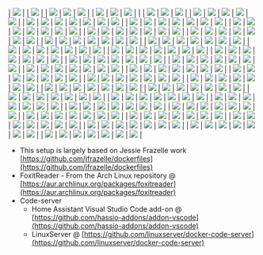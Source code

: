 | [![](https://img.shields.io/badge/home%E2%80%93assistant-grey.svg)](https://github.com/forwardcomputers/home-assistant) | | [![](https://img.shields.io/badge/github--grey.svg?label=&logo=github&logoColor=white)](https://github.com/forwardcomputers/home-assistant) |
| [![](https://img.shields.io/badge/pxe-grey.svg)](https://github.com/forwardcomputers/pxe) | [![](https://img.shields.io/github/workflow/status/forwardcomputers/pxe/CI?label)](https://github.com/forwardcomputers/pxe/actions) | [![](https://img.shields.io/badge/github--grey.svg?label=&logo=github&logoColor=white)](https://github.com/forwardcomputers/pxe) |
| [![](https://img.shields.io/badge/chocolatey-packages-grey.svg)](https://github.com/forwardcomputers/chocolatey-packages) | [![](img.shields.io/github/actions/workflow/status/forwardcomputers/dockerfiles/build_all?label)](https://github.com/forwardcomputers/dockerfiles/actions) | [![](https://img.shields.io/badge/github--grey.svg?label=&logo=github&logoColor=white)](https://github.com/forwardcomputers/chocolatey-packages) | |
| [![](https://img.shields.io/badge/standardnotes-grey.svg)](https://github.com/forwardcomputers/chocolatey-packages/tree/main/standardnotes) | ![](https://img.shields.io/badge/24--11--2023_05:12:00_AM-blue.svg) | [![](https://img.shields.io/badge/github--grey.svg?label=&logo=github&logoColor=white)](https://github.com/forwardcomputers/chocolatey-packages/tree/main/standardnotes) | | [![](https://img.shields.io/badge/v3.181.32-blue.svg)](https://github.com/forwardcomputers/chocolatey-packages/tree/main/standardnotes)
| [![](https://img.shields.io/badge/dockerfiles-grey.svg)](https://github.com/forwardcomputers/dockerfiles) | [![](https://img.shields.io/github/workflow/status/forwardcomputers/dockerfiles/build_all?label)](https://github.com/forwardcomputers/dockerfiles/actions) | [![](https://img.shields.io/badge/github--grey.svg?label=&logo=github&logoColor=white)](https://github.com/forwardcomputers/dockerfiles) | [![](https://img.shields.io/badge/docker--E5E5E5.svg?label=&logo=docker)](https://hub.docker.com/r/forwardcomputers) |
| [![](https://img.shields.io/badge/acme-grey.svg)](https://hub.docker.com/r/forwardcomputers/acme) | [![](https://img.shields.io/badge/dynamic/json.svg?query=$.Labels['org.opencontainers.image.created']&label=&url=https://api.microbadger.com/v1/images/forwardcomputers/acme)](https://hub.docker.com/r/forwardcomputers/acme) | [![](https://img.shields.io/badge/github--grey.svg?label=&logo=github&logoColor=white)](https://github.com/forwardcomputers/dockerfiles/tree/main/acme) | [![](https://img.shields.io/badge/docker--E5E5E5.svg?label=&logo=docker)](https://hub.docker.com/r/forwardcomputers/acme) | [![](https://img.shields.io/docker/v/forwardcomputers/acme/latest?color=blue&label=)](https://hub.docker.com/r/forwardcomputers/acme) | [![](https://img.shields.io/docker/image-size/forwardcomputers/acme/latest?label=)](http://microbadger.com/images/forwardcomputers/acme) | [![](https://img.shields.io/microbadger/layers/forwardcomputers/acme.svg?label=)](http://microbadger.com/images/forwardcomputers/acme) |
| [![](https://img.shields.io/badge/audacity-grey.svg)](https://hub.docker.com/r/forwardcomputers/audacity) | [![](https://img.shields.io/badge/dynamic/json.svg?query=$.Labels['org.opencontainers.image.created']&label=&url=https://api.microbadger.com/v1/images/forwardcomputers/audacity)](https://hub.docker.com/r/forwardcomputers/audacity) | [![](https://img.shields.io/badge/github--grey.svg?label=&logo=github&logoColor=white)](https://github.com/forwardcomputers/dockerfiles/tree/main/audacity) | [![](https://img.shields.io/badge/docker--E5E5E5.svg?label=&logo=docker)](https://hub.docker.com/r/forwardcomputers/audacity) | [![](https://img.shields.io/docker/v/forwardcomputers/audacity/latest?color=blue&label=)](https://hub.docker.com/r/forwardcomputers/audacity) | [![](https://img.shields.io/docker/image-size/forwardcomputers/audacity/latest?label=)](http://microbadger.com/images/forwardcomputers/audacity) | [![](https://img.shields.io/microbadger/layers/forwardcomputers/audacity.svg?label=)](http://microbadger.com/images/forwardcomputers/audacity) |
| [![](https://img.shields.io/badge/blender-grey.svg)](https://hub.docker.com/r/forwardcomputers/blender) | [![](https://img.shields.io/badge/dynamic/json.svg?query=$.Labels['org.opencontainers.image.created']&label=&url=https://api.microbadger.com/v1/images/forwardcomputers/blender)](https://hub.docker.com/r/forwardcomputers/blender) | [![](https://img.shields.io/badge/github--grey.svg?label=&logo=github&logoColor=white)](https://github.com/forwardcomputers/dockerfiles/tree/main/blender) | [![](https://img.shields.io/badge/docker--E5E5E5.svg?label=&logo=docker)](https://hub.docker.com/r/forwardcomputers/blender) | [![](https://img.shields.io/docker/v/forwardcomputers/blender/latest?color=blue&label=)](https://hub.docker.com/r/forwardcomputers/blender) | [![](https://img.shields.io/docker/image-size/forwardcomputers/blender/latest?label=)](http://microbadger.com/images/forwardcomputers/blender) | [![](https://img.shields.io/microbadger/layers/forwardcomputers/blender.svg?label=)](http://microbadger.com/images/forwardcomputers/blender) |
| [![](https://img.shields.io/badge/chrome-grey.svg)](https://hub.docker.com/r/forwardcomputers/chrome) | [![](https://img.shields.io/badge/dynamic/json.svg?query=$.Labels['org.opencontainers.image.created']&label=&url=https://api.microbadger.com/v1/images/forwardcomputers/chrome)](https://hub.docker.com/r/forwardcomputers/chrome) | [![](https://img.shields.io/badge/github--grey.svg?label=&logo=github&logoColor=white)](https://github.com/forwardcomputers/dockerfiles/tree/main/chrome) | [![](https://img.shields.io/badge/docker--E5E5E5.svg?label=&logo=docker)](https://hub.docker.com/r/forwardcomputers/chrome) | [![](https://img.shields.io/docker/v/forwardcomputers/chrome/latest?color=blue&label=)](https://hub.docker.com/r/forwardcomputers/chrome) | [![](https://img.shields.io/docker/image-size/forwardcomputers/chrome/latest?label=)](http://microbadger.com/images/forwardcomputers/chrome) | [![](https://img.shields.io/microbadger/layers/forwardcomputers/chrome.svg?label=)](http://microbadger.com/images/forwardcomputers/chrome) |
| [![](https://img.shields.io/badge/code-grey.svg)](https://hub.docker.com/r/forwardcomputers/code) | [![](https://img.shields.io/badge/dynamic/json.svg?query=$.Labels['org.opencontainers.image.created']&label=&url=https://api.microbadger.com/v1/images/forwardcomputers/code)](https://hub.docker.com/r/forwardcomputers/code) | [![](https://img.shields.io/badge/github--grey.svg?label=&logo=github&logoColor=white)](https://github.com/forwardcomputers/dockerfiles/tree/main/code) | [![](https://img.shields.io/badge/docker--E5E5E5.svg?label=&logo=docker)](https://hub.docker.com/r/forwardcomputers/code) | [![](https://img.shields.io/docker/v/forwardcomputers/code/latest?color=blue&label=)](https://hub.docker.com/r/forwardcomputers/code) | [![](https://img.shields.io/docker/image-size/forwardcomputers/code/latest?label=)](http://microbadger.com/images/forwardcomputers/code) | [![](https://img.shields.io/microbadger/layers/forwardcomputers/code.svg?label=)](http://microbadger.com/images/forwardcomputers/code) |
| [![](https://img.shields.io/badge/firefox-grey.svg)](https://hub.docker.com/r/forwardcomputers/firefox) | [![](https://img.shields.io/badge/dynamic/json.svg?query=$.Labels['org.opencontainers.image.created']&label=&url=https://api.microbadger.com/v1/images/forwardcomputers/firefox)](https://hub.docker.com/r/forwardcomputers/firefox) | [![](https://img.shields.io/badge/github--grey.svg?label=&logo=github&logoColor=white)](https://github.com/forwardcomputers/dockerfiles/tree/main/firefox) | [![](https://img.shields.io/badge/docker--E5E5E5.svg?label=&logo=docker)](https://hub.docker.com/r/forwardcomputers/firefox) | [![](https://img.shields.io/docker/v/forwardcomputers/firefox/latest?color=blue&label=)](https://hub.docker.com/r/forwardcomputers/firefox) | [![](https://img.shields.io/docker/image-size/forwardcomputers/firefox/latest?label=)](http://microbadger.com/images/forwardcomputers/firefox) | [![](https://img.shields.io/microbadger/layers/forwardcomputers/firefox.svg?label=)](http://microbadger.com/images/forwardcomputers/firefox) |
| [![](https://img.shields.io/badge/firefox%E2%80%93esr-grey.svg)](https://hub.docker.com/r/forwardcomputers/firefox-esr) | [![](https://img.shields.io/badge/dynamic/json.svg?query=$.Labels['org.opencontainers.image.created']&label=&url=https://api.microbadger.com/v1/images/forwardcomputers/firefox-esr)](https://hub.docker.com/r/forwardcomputers/firefox-esr) | [![](https://img.shields.io/badge/github--grey.svg?label=&logo=github&logoColor=white)](https://github.com/forwardcomputers/dockerfiles/tree/main/firefox-esr) | [![](https://img.shields.io/badge/docker--E5E5E5.svg?label=&logo=docker)](https://hub.docker.com/r/forwardcomputers/firefox-esr) | [![](https://img.shields.io/docker/v/forwardcomputers/firefox-esr/latest?color=blue&label=)](https://hub.docker.com/r/forwardcomputers/firefox-esr) | [![](https://img.shields.io/docker/image-size/forwardcomputers/firefox-esr/latest?label=)](http://microbadger.com/images/forwardcomputers/firefox-esr) | [![](https://img.shields.io/microbadger/layers/forwardcomputers/firefox-esr.svg?label=)](http://microbadger.com/images/forwardcomputers/firefox-esr) |
| [![](https://img.shields.io/badge/flameshot-grey.svg)](https://hub.docker.com/r/forwardcomputers/flameshot) | [![](https://img.shields.io/badge/dynamic/json.svg?query=$.Labels['org.opencontainers.image.created']&label=&url=https://api.microbadger.com/v1/images/forwardcomputers/flameshot)](https://hub.docker.com/r/forwardcomputers/flameshot) | [![](https://img.shields.io/badge/github--grey.svg?label=&logo=github&logoColor=white)](https://github.com/forwardcomputers/dockerfiles/tree/main/flameshot) | [![](https://img.shields.io/badge/docker--E5E5E5.svg?label=&logo=docker)](https://hub.docker.com/r/forwardcomputers/flameshot) | [![](https://img.shields.io/docker/v/forwardcomputers/flameshot/latest?color=blue&label=)](https://hub.docker.com/r/forwardcomputers/flameshot) | [![](https://img.shields.io/docker/image-size/forwardcomputers/flameshot/latest?label=)](http://microbadger.com/images/forwardcomputers/flameshot) | [![](https://img.shields.io/microbadger/layers/forwardcomputers/flameshot.svg?label=)](http://microbadger.com/images/forwardcomputers/flameshot) |
| [![](https://img.shields.io/badge/foxitreader-grey.svg)](https://hub.docker.com/r/forwardcomputers/foxitreader) | [![](https://img.shields.io/badge/dynamic/json.svg?query=$.Labels['org.opencontainers.image.created']&label=&url=https://api.microbadger.com/v1/images/forwardcomputers/foxitreader)](https://hub.docker.com/r/forwardcomputers/foxitreader) | [![](https://img.shields.io/badge/github--grey.svg?label=&logo=github&logoColor=white)](https://github.com/forwardcomputers/dockerfiles/tree/main/foxitreader) | [![](https://img.shields.io/badge/docker--E5E5E5.svg?label=&logo=docker)](https://hub.docker.com/r/forwardcomputers/foxitreader) | [![](https://img.shields.io/docker/v/forwardcomputers/foxitreader/latest?color=blue&label=)](https://hub.docker.com/r/forwardcomputers/foxitreader) | [![](https://img.shields.io/docker/image-size/forwardcomputers/foxitreader/latest?label=)](http://microbadger.com/images/forwardcomputers/foxitreader) | [![](https://img.shields.io/microbadger/layers/forwardcomputers/foxitreader.svg?label=)](http://microbadger.com/images/forwardcomputers/foxitreader) |
| [![](https://img.shields.io/badge/gimp-grey.svg)](https://hub.docker.com/r/forwardcomputers/gimp) | [![](https://img.shields.io/badge/dynamic/json.svg?query=$.Labels['org.opencontainers.image.created']&label=&url=https://api.microbadger.com/v1/images/forwardcomputers/gimp)](https://hub.docker.com/r/forwardcomputers/gimp) | [![](https://img.shields.io/badge/github--grey.svg?label=&logo=github&logoColor=white)](https://github.com/forwardcomputers/dockerfiles/tree/main/gimp) | [![](https://img.shields.io/badge/docker--E5E5E5.svg?label=&logo=docker)](https://hub.docker.com/r/forwardcomputers/gimp) | [![](https://img.shields.io/docker/v/forwardcomputers/gimp/latest?color=blue&label=)](https://hub.docker.com/r/forwardcomputers/gimp) | [![](https://img.shields.io/docker/image-size/forwardcomputers/gimp/latest?label=)](http://microbadger.com/images/forwardcomputers/gimp) | [![](https://img.shields.io/microbadger/layers/forwardcomputers/gimp.svg?label=)](http://microbadger.com/images/forwardcomputers/gimp) |
| [![](https://img.shields.io/badge/glances-grey.svg)](https://hub.docker.com/r/forwardcomputers/glances) | [![](https://img.shields.io/badge/dynamic/json.svg?query=$.Labels['org.opencontainers.image.created']&label=&url=https://api.microbadger.com/v1/images/forwardcomputers/glances)](https://hub.docker.com/r/forwardcomputers/glances) | [![](https://img.shields.io/badge/github--grey.svg?label=&logo=github&logoColor=white)](https://github.com/forwardcomputers/dockerfiles/tree/main/glances) | [![](https://img.shields.io/badge/docker--E5E5E5.svg?label=&logo=docker)](https://hub.docker.com/r/forwardcomputers/glances) | [![](https://img.shields.io/docker/v/forwardcomputers/glances/latest?color=blue&label=)](https://hub.docker.com/r/forwardcomputers/glances) | [![](https://img.shields.io/docker/image-size/forwardcomputers/glances/latest?label=)](http://microbadger.com/images/forwardcomputers/glances) | [![](https://img.shields.io/microbadger/layers/forwardcomputers/glances.svg?label=)](http://microbadger.com/images/forwardcomputers/glances) |
| [![](https://img.shields.io/badge/gparted-grey.svg)](https://hub.docker.com/r/forwardcomputers/gparted) | [![](https://img.shields.io/badge/dynamic/json.svg?query=$.Labels['org.opencontainers.image.created']&label=&url=https://api.microbadger.com/v1/images/forwardcomputers/gparted)](https://hub.docker.com/r/forwardcomputers/gparted) | [![](https://img.shields.io/badge/github--grey.svg?label=&logo=github&logoColor=white)](https://github.com/forwardcomputers/dockerfiles/tree/main/gparted) | [![](https://img.shields.io/badge/docker--E5E5E5.svg?label=&logo=docker)](https://hub.docker.com/r/forwardcomputers/gparted) | [![](https://img.shields.io/docker/v/forwardcomputers/gparted/latest?color=blue&label=)](https://hub.docker.com/r/forwardcomputers/gparted) | [![](https://img.shields.io/docker/image-size/forwardcomputers/gparted/latest?label=)](http://microbadger.com/images/forwardcomputers/gparted) | [![](https://img.shields.io/microbadger/layers/forwardcomputers/gparted.svg?label=)](http://microbadger.com/images/forwardcomputers/gparted) |
| [![](https://img.shields.io/badge/inkscape-grey.svg)](https://hub.docker.com/r/forwardcomputers/inkscape) | [![](https://img.shields.io/badge/dynamic/json.svg?query=$.Labels['org.opencontainers.image.created']&label=&url=https://api.microbadger.com/v1/images/forwardcomputers/inkscape)](https://hub.docker.com/r/forwardcomputers/inkscape) | [![](https://img.shields.io/badge/github--grey.svg?label=&logo=github&logoColor=white)](https://github.com/forwardcomputers/dockerfiles/tree/main/inkscape) | [![](https://img.shields.io/badge/docker--E5E5E5.svg?label=&logo=docker)](https://hub.docker.com/r/forwardcomputers/inkscape) | [![](https://img.shields.io/docker/v/forwardcomputers/inkscape/latest?color=blue&label=)](https://hub.docker.com/r/forwardcomputers/inkscape) | [![](https://img.shields.io/docker/image-size/forwardcomputers/inkscape/latest?label=)](http://microbadger.com/images/forwardcomputers/inkscape) | [![](https://img.shields.io/microbadger/layers/forwardcomputers/inkscape.svg?label=)](http://microbadger.com/images/forwardcomputers/inkscape) |
| [![](https://img.shields.io/badge/kdenlive-grey.svg)](https://hub.docker.com/r/forwardcomputers/kdenlive) | [![](https://img.shields.io/badge/dynamic/json.svg?query=$.Labels['org.opencontainers.image.created']&label=&url=https://api.microbadger.com/v1/images/forwardcomputers/kdenlive)](https://hub.docker.com/r/forwardcomputers/kdenlive) | [![](https://img.shields.io/badge/github--grey.svg?label=&logo=github&logoColor=white)](https://github.com/forwardcomputers/dockerfiles/tree/main/kdenlive) | [![](https://img.shields.io/badge/docker--E5E5E5.svg?label=&logo=docker)](https://hub.docker.com/r/forwardcomputers/kdenlive) | [![](https://img.shields.io/docker/v/forwardcomputers/kdenlive/latest?color=blue&label=)](https://hub.docker.com/r/forwardcomputers/kdenlive) | [![](https://img.shields.io/docker/image-size/forwardcomputers/kdenlive/latest?label=)](http://microbadger.com/images/forwardcomputers/kdenlive) | [![](https://img.shields.io/microbadger/layers/forwardcomputers/kdenlive.svg?label=)](http://microbadger.com/images/forwardcomputers/kdenlive) |
| [![](https://img.shields.io/badge/krita-grey.svg)](https://hub.docker.com/r/forwardcomputers/krita) | [![](https://img.shields.io/badge/dynamic/json.svg?query=$.Labels['org.opencontainers.image.created']&label=&url=https://api.microbadger.com/v1/images/forwardcomputers/krita)](https://hub.docker.com/r/forwardcomputers/krita) | [![](https://img.shields.io/badge/github--grey.svg?label=&logo=github&logoColor=white)](https://github.com/forwardcomputers/dockerfiles/tree/main/krita) | [![](https://img.shields.io/badge/docker--E5E5E5.svg?label=&logo=docker)](https://hub.docker.com/r/forwardcomputers/krita) | [![](https://img.shields.io/docker/v/forwardcomputers/krita/latest?color=blue&label=)](https://hub.docker.com/r/forwardcomputers/krita) | [![](https://img.shields.io/docker/image-size/forwardcomputers/krita/latest?label=)](http://microbadger.com/images/forwardcomputers/krita) | [![](https://img.shields.io/microbadger/layers/forwardcomputers/krita.svg?label=)](http://microbadger.com/images/forwardcomputers/krita) |
| [![](https://img.shields.io/badge/libreoffice-grey.svg)](https://hub.docker.com/r/forwardcomputers/libreoffice) | [![](https://img.shields.io/badge/dynamic/json.svg?query=$.Labels['org.opencontainers.image.created']&label=&url=https://api.microbadger.com/v1/images/forwardcomputers/libreoffice)](https://hub.docker.com/r/forwardcomputers/libreoffice) | [![](https://img.shields.io/badge/github--grey.svg?label=&logo=github&logoColor=white)](https://github.com/forwardcomputers/dockerfiles/tree/main/libreoffice) | [![](https://img.shields.io/badge/docker--E5E5E5.svg?label=&logo=docker)](https://hub.docker.com/r/forwardcomputers/libreoffice) | [![](https://img.shields.io/docker/v/forwardcomputers/libreoffice/latest?color=blue&label=)](https://hub.docker.com/r/forwardcomputers/libreoffice) | [![](https://img.shields.io/docker/image-size/forwardcomputers/libreoffice/latest?label=)](http://microbadger.com/images/forwardcomputers/libreoffice) | [![](https://img.shields.io/microbadger/layers/forwardcomputers/libreoffice.svg?label=)](http://microbadger.com/images/forwardcomputers/libreoffice) |
| [![](https://img.shields.io/badge/openshot-grey.svg)](https://hub.docker.com/r/forwardcomputers/openshot) | [![](https://img.shields.io/badge/dynamic/json.svg?query=$.Labels['org.opencontainers.image.created']&label=&url=https://api.microbadger.com/v1/images/forwardcomputers/openshot)](https://hub.docker.com/r/forwardcomputers/openshot) | [![](https://img.shields.io/badge/github--grey.svg?label=&logo=github&logoColor=white)](https://github.com/forwardcomputers/dockerfiles/tree/main/openshot) | [![](https://img.shields.io/badge/docker--E5E5E5.svg?label=&logo=docker)](https://hub.docker.com/r/forwardcomputers/openshot) | [![](https://img.shields.io/docker/v/forwardcomputers/openshot/latest?color=blue&label=)](https://hub.docker.com/r/forwardcomputers/openshot) | [![](https://img.shields.io/docker/image-size/forwardcomputers/openshot/latest?label=)](http://microbadger.com/images/forwardcomputers/openshot) | [![](https://img.shields.io/microbadger/layers/forwardcomputers/openshot.svg?label=)](http://microbadger.com/images/forwardcomputers/openshot) |
| [![](https://img.shields.io/badge/pitivi-grey.svg)](https://hub.docker.com/r/forwardcomputers/pitivi) | [![](https://img.shields.io/badge/dynamic/json.svg?query=$.Labels['org.opencontainers.image.created']&label=&url=https://api.microbadger.com/v1/images/forwardcomputers/pitivi)](https://hub.docker.com/r/forwardcomputers/pitivi) | [![](https://img.shields.io/badge/github--grey.svg?label=&logo=github&logoColor=white)](https://github.com/forwardcomputers/dockerfiles/tree/main/pitivi) | [![](https://img.shields.io/badge/docker--E5E5E5.svg?label=&logo=docker)](https://hub.docker.com/r/forwardcomputers/pitivi) | [![](https://img.shields.io/docker/v/forwardcomputers/pitivi/latest?color=blue&label=)](https://hub.docker.com/r/forwardcomputers/pitivi) | [![](https://img.shields.io/docker/image-size/forwardcomputers/pitivi/latest?label=)](http://microbadger.com/images/forwardcomputers/pitivi) | [![](https://img.shields.io/microbadger/layers/forwardcomputers/pitivi.svg?label=)](http://microbadger.com/images/forwardcomputers/pitivi) |
| [![](https://img.shields.io/badge/planner-grey.svg)](https://hub.docker.com/r/forwardcomputers/planner) | [![](https://img.shields.io/badge/dynamic/json.svg?query=$.Labels['org.opencontainers.image.created']&label=&url=https://api.microbadger.com/v1/images/forwardcomputers/planner)](https://hub.docker.com/r/forwardcomputers/planner) | [![](https://img.shields.io/badge/github--grey.svg?label=&logo=github&logoColor=white)](https://github.com/forwardcomputers/dockerfiles/tree/main/planner) | [![](https://img.shields.io/badge/docker--E5E5E5.svg?label=&logo=docker)](https://hub.docker.com/r/forwardcomputers/planner) | [![](https://img.shields.io/docker/v/forwardcomputers/planner/latest?color=blue&label=)](https://hub.docker.com/r/forwardcomputers/planner) | [![](https://img.shields.io/docker/image-size/forwardcomputers/planner/latest?label=)](http://microbadger.com/images/forwardcomputers/planner) | [![](https://img.shields.io/microbadger/layers/forwardcomputers/planner.svg?label=)](http://microbadger.com/images/forwardcomputers/planner) |
| [![](https://img.shields.io/badge/remmina-grey.svg)](https://hub.docker.com/r/forwardcomputers/remmina) | [![](https://img.shields.io/badge/dynamic/json.svg?query=$.Labels['org.opencontainers.image.created']&label=&url=https://api.microbadger.com/v1/images/forwardcomputers/remmina)](https://hub.docker.com/r/forwardcomputers/remmina) | [![](https://img.shields.io/badge/github--grey.svg?label=&logo=github&logoColor=white)](https://github.com/forwardcomputers/dockerfiles/tree/main/remmina) | [![](https://img.shields.io/badge/docker--E5E5E5.svg?label=&logo=docker)](https://hub.docker.com/r/forwardcomputers/remmina) | [![](https://img.shields.io/docker/v/forwardcomputers/remmina/latest?color=blue&label=)](https://hub.docker.com/r/forwardcomputers/remmina) | [![](https://img.shields.io/docker/image-size/forwardcomputers/remmina/latest?label=)](http://microbadger.com/images/forwardcomputers/remmina) | [![](https://img.shields.io/microbadger/layers/forwardcomputers/remmina.svg?label=)](http://microbadger.com/images/forwardcomputers/remmina) |
| [![](https://img.shields.io/badge/shellcheck-grey.svg)](https://hub.docker.com/r/forwardcomputers/shellcheck) | [![](https://img.shields.io/badge/dynamic/json.svg?query=$.Labels['org.opencontainers.image.created']&label=&url=https://api.microbadger.com/v1/images/forwardcomputers/shellcheck)](https://hub.docker.com/r/forwardcomputers/shellcheck) | [![](https://img.shields.io/badge/github--grey.svg?label=&logo=github&logoColor=white)](https://github.com/forwardcomputers/dockerfiles/tree/main/shellcheck) | [![](https://img.shields.io/badge/docker--E5E5E5.svg?label=&logo=docker)](https://hub.docker.com/r/forwardcomputers/shellcheck) | [![](https://img.shields.io/docker/v/forwardcomputers/shellcheck/latest?color=blue&label=)](https://hub.docker.com/r/forwardcomputers/shellcheck) | [![](https://img.shields.io/docker/image-size/forwardcomputers/shellcheck/latest?label=)](http://microbadger.com/images/forwardcomputers/shellcheck) | [![](https://img.shields.io/microbadger/layers/forwardcomputers/shellcheck.svg?label=)](http://microbadger.com/images/forwardcomputers/shellcheck) |
| [![](https://img.shields.io/badge/shotcut-grey.svg)](https://hub.docker.com/r/forwardcomputers/shotcut) | [![](https://img.shields.io/badge/dynamic/json.svg?query=$.Labels['org.opencontainers.image.created']&label=&url=https://api.microbadger.com/v1/images/forwardcomputers/shotcut)](https://hub.docker.com/r/forwardcomputers/shotcut) | [![](https://img.shields.io/badge/github--grey.svg?label=&logo=github&logoColor=white)](https://github.com/forwardcomputers/dockerfiles/tree/main/shotcut) | [![](https://img.shields.io/badge/docker--E5E5E5.svg?label=&logo=docker)](https://hub.docker.com/r/forwardcomputers/shotcut) | [![](https://img.shields.io/docker/v/forwardcomputers/shotcut/latest?color=blue&label=)](https://hub.docker.com/r/forwardcomputers/shotcut) | [![](https://img.shields.io/docker/image-size/forwardcomputers/shotcut/latest?label=)](http://microbadger.com/images/forwardcomputers/shotcut) | [![](https://img.shields.io/microbadger/layers/forwardcomputers/shotcut.svg?label=)](http://microbadger.com/images/forwardcomputers/shotcut) |
| [![](https://img.shields.io/badge/simplescreenrecorder-grey.svg)](https://hub.docker.com/r/forwardcomputers/simplescreenrecorder) | [![](https://img.shields.io/badge/dynamic/json.svg?query=$.Labels['org.opencontainers.image.created']&label=&url=https://api.microbadger.com/v1/images/forwardcomputers/simplescreenrecorder)](https://hub.docker.com/r/forwardcomputers/simplescreenrecorder) | [![](https://img.shields.io/badge/github--grey.svg?label=&logo=github&logoColor=white)](https://github.com/forwardcomputers/dockerfiles/tree/main/simplescreenrecorder) | [![](https://img.shields.io/badge/docker--E5E5E5.svg?label=&logo=docker)](https://hub.docker.com/r/forwardcomputers/simplescreenrecorder) | [![](https://img.shields.io/docker/v/forwardcomputers/simplescreenrecorder/latest?color=blue&label=)](https://hub.docker.com/r/forwardcomputers/simplescreenrecorder) | [![](https://img.shields.io/docker/image-size/forwardcomputers/simplescreenrecorder/latest?label=)](http://microbadger.com/images/forwardcomputers/simplescreenrecorder) | [![](https://img.shields.io/microbadger/layers/forwardcomputers/simplescreenrecorder.svg?label=)](http://microbadger.com/images/forwardcomputers/simplescreenrecorder) |
| [![](https://img.shields.io/badge/spotify-grey.svg)](https://hub.docker.com/r/forwardcomputers/spotify) | [![](https://img.shields.io/badge/dynamic/json.svg?query=$.Labels['org.opencontainers.image.created']&label=&url=https://api.microbadger.com/v1/images/forwardcomputers/spotify)](https://hub.docker.com/r/forwardcomputers/spotify) | [![](https://img.shields.io/badge/github--grey.svg?label=&logo=github&logoColor=white)](https://github.com/forwardcomputers/dockerfiles/tree/main/spotify) | [![](https://img.shields.io/badge/docker--E5E5E5.svg?label=&logo=docker)](https://hub.docker.com/r/forwardcomputers/spotify) | [![](https://img.shields.io/docker/v/forwardcomputers/spotify/latest?color=blue&label=)](https://hub.docker.com/r/forwardcomputers/spotify) | [![](https://img.shields.io/docker/image-size/forwardcomputers/spotify/latest?label=)](http://microbadger.com/images/forwardcomputers/spotify) | [![](https://img.shields.io/microbadger/layers/forwardcomputers/spotify.svg?label=)](http://microbadger.com/images/forwardcomputers/spotify) |
| [![](https://img.shields.io/badge/telegram-grey.svg)](https://hub.docker.com/r/forwardcomputers/telegram) | [![](https://img.shields.io/badge/dynamic/json.svg?query=$.Labels['org.opencontainers.image.created']&label=&url=https://api.microbadger.com/v1/images/forwardcomputers/telegram)](https://hub.docker.com/r/forwardcomputers/telegram) | [![](https://img.shields.io/badge/github--grey.svg?label=&logo=github&logoColor=white)](https://github.com/forwardcomputers/dockerfiles/tree/main/telegram) | [![](https://img.shields.io/badge/docker--E5E5E5.svg?label=&logo=docker)](https://hub.docker.com/r/forwardcomputers/telegram) | [![](https://img.shields.io/docker/v/forwardcomputers/telegram/latest?color=blue&label=)](https://hub.docker.com/r/forwardcomputers/telegram) | [![](https://img.shields.io/docker/image-size/forwardcomputers/telegram/latest?label=)](http://microbadger.com/images/forwardcomputers/telegram) | [![](https://img.shields.io/microbadger/layers/forwardcomputers/telegram.svg?label=)](http://microbadger.com/images/forwardcomputers/telegram) |
| [![](https://img.shields.io/badge/torbrowser-grey.svg)](https://hub.docker.com/r/forwardcomputers/torbrowser) | [![](https://img.shields.io/badge/dynamic/json.svg?query=$.Labels['org.opencontainers.image.created']&label=&url=https://api.microbadger.com/v1/images/forwardcomputers/torbrowser)](https://hub.docker.com/r/forwardcomputers/torbrowser) | [![](https://img.shields.io/badge/github--grey.svg?label=&logo=github&logoColor=white)](https://github.com/forwardcomputers/dockerfiles/tree/main/torbrowser) | [![](https://img.shields.io/badge/docker--E5E5E5.svg?label=&logo=docker)](https://hub.docker.com/r/forwardcomputers/torbrowser) | [![](https://img.shields.io/docker/v/forwardcomputers/torbrowser/latest?color=blue&label=)](https://hub.docker.com/r/forwardcomputers/torbrowser) | [![](https://img.shields.io/docker/image-size/forwardcomputers/torbrowser/latest?label=)](http://microbadger.com/images/forwardcomputers/torbrowser) | [![](https://img.shields.io/microbadger/layers/forwardcomputers/torbrowser.svg?label=)](http://microbadger.com/images/forwardcomputers/torbrowser) |
| [![](https://img.shields.io/badge/update-grey.svg)](https://hub.docker.com/r/forwardcomputers/update) | [![](https://img.shields.io/badge/dynamic/json.svg?query=$.Labels['org.opencontainers.image.created']&label=&url=https://api.microbadger.com/v1/images/forwardcomputers/update)](https://hub.docker.com/r/forwardcomputers/update) | [![](https://img.shields.io/badge/github--grey.svg?label=&logo=github&logoColor=white)](https://github.com/forwardcomputers/dockerfiles/tree/main/update) | [![](https://img.shields.io/badge/docker--E5E5E5.svg?label=&logo=docker)](https://hub.docker.com/r/forwardcomputers/update) | [![](https://img.shields.io/docker/v/forwardcomputers/update/latest?color=blue&label=)](https://hub.docker.com/r/forwardcomputers/update) | [![](https://img.shields.io/docker/image-size/forwardcomputers/update/latest?label=)](http://microbadger.com/images/forwardcomputers/update) | [![](https://img.shields.io/microbadger/layers/forwardcomputers/update.svg?label=)](http://microbadger.com/images/forwardcomputers/update) |
| [![](https://img.shields.io/badge/vlc-grey.svg)](https://hub.docker.com/r/forwardcomputers/vlc) | [![](https://img.shields.io/badge/dynamic/json.svg?query=$.Labels['org.opencontainers.image.created']&label=&url=https://api.microbadger.com/v1/images/forwardcomputers/vlc)](https://hub.docker.com/r/forwardcomputers/vlc) | [![](https://img.shields.io/badge/github--grey.svg?label=&logo=github&logoColor=white)](https://github.com/forwardcomputers/dockerfiles/tree/main/vlc) | [![](https://img.shields.io/badge/docker--E5E5E5.svg?label=&logo=docker)](https://hub.docker.com/r/forwardcomputers/vlc) | [![](https://img.shields.io/docker/v/forwardcomputers/vlc/latest?color=blue&label=)](https://hub.docker.com/r/forwardcomputers/vlc) | [![](https://img.shields.io/docker/image-size/forwardcomputers/vlc/latest?label=)](http://microbadger.com/images/forwardcomputers/vlc) | [![](https://img.shields.io/microbadger/layers/forwardcomputers/vlc.svg?label=)](http://microbadger.com/images/forwardcomputers/vlc) |
| [![](https://img.shields.io/badge/webcode-grey.svg)](https://hub.docker.com/r/forwardcomputers/webcode) | [![](https://img.shields.io/badge/dynamic/json.svg?query=$.Labels['org.opencontainers.image.created']&label=&url=https://api.microbadger.com/v1/images/forwardcomputers/webcode)](https://hub.docker.com/r/forwardcomputers/webcode) | [![](https://img.shields.io/badge/github--grey.svg?label=&logo=github&logoColor=white)](https://github.com/forwardcomputers/dockerfiles/tree/main/webcode) | [![](https://img.shields.io/badge/docker--E5E5E5.svg?label=&logo=docker)](https://hub.docker.com/r/forwardcomputers/webcode) | [![](https://img.shields.io/docker/v/forwardcomputers/webcode/latest?color=blue&label=)](https://hub.docker.com/r/forwardcomputers/webcode) | [![](https://img.shields.io/docker/image-size/forwardcomputers/webcode/latest?label=)](http://microbadger.com/images/forwardcomputers/webcode) | [![](https://img.shields.io/microbadger/layers/forwardcomputers/webcode.svg?label=)](http://microbadger.com/images/forwardcomputers/webcode) |
| [![](https://img.shields.io/badge/wireshark-grey.svg)](https://hub.docker.com/r/forwardcomputers/wireshark) | [![](https://img.shields.io/badge/dynamic/json.svg?query=$.Labels['org.opencontainers.image.created']&label=&url=https://api.microbadger.com/v1/images/forwardcomputers/wireshark)](https://hub.docker.com/r/forwardcomputers/wireshark) | [![](https://img.shields.io/badge/github--grey.svg?label=&logo=github&logoColor=white)](https://github.com/forwardcomputers/dockerfiles/tree/main/wireshark) | [![](https://img.shields.io/badge/docker--E5E5E5.svg?label=&logo=docker)](https://hub.docker.com/r/forwardcomputers/wireshark) | [![](https://img.shields.io/docker/v/forwardcomputers/wireshark/latest?color=blue&label=)](https://hub.docker.com/r/forwardcomputers/wireshark) | [![](https://img.shields.io/docker/image-size/forwardcomputers/wireshark/latest?label=)](http://microbadger.com/images/forwardcomputers/wireshark) | [![](https://img.shields.io/microbadger/layers/forwardcomputers/wireshark.svg?label=)](http://microbadger.com/images/forwardcomputers/wireshark) |

- This setup is largely based on Jessie Frazelle work [https://github.com/jfrazelle/dockerfiles](https://github.com/jfrazelle/dockerfiles)  
- FoxitReader - From the Arch Linux repository @ [https://aur.archlinux.org/packages/foxitreader](https://aur.archlinux.org/packages/foxitreader)  
- Code-server  
  - Home Assistant Visual Studio Code add-on @ [https://github.com/hassio-addons/addon-vscode](https://github.com/hassio-addons/addon-vscode)  
  - LinuxServer @ [https://github.com/linuxserver/docker-code-server](https://github.com/linuxserver/docker-code-server)  
